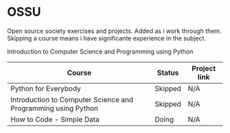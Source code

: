 # OSSU
Open source society exercises and projects. Added as i work through them.
Skipping a course means i have significante experience in the subject.

Introduction to Computer Science and Programming using Python 

| Course | Status | Project link |
| --------------- | --------------- | --------------- |
| Python for Everybody | Skipped | N/A |
| Introduction to Computer Science and Programming using Python | Skipped | N/A |
| How to Code - Simple Data | Doing | N/A |
